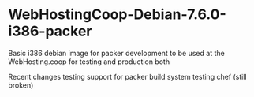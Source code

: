 WebHostingCoop-Debian-7.6.0-i386-packer
========================

Basic i386 debian image for packer development to be used at the WebHosting.coop for testing and production both

Recent changes
 testing support for packer build system
 testing chef (still broken)
